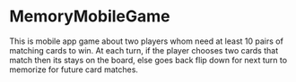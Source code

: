 # MemoryMobileGame
This is mobile app game about two players whom need at least 10 pairs of matching cards to win. At each turn, if the player chooses two cards that match then its stays on the board, else goes back flip down for next turn to memorize for future card matches.
